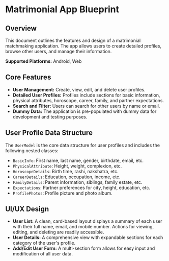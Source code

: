 # Matrimonial App Blueprint

## Overview

This document outlines the features and design of a matrimonial matchmaking application. The app allows users to create detailed profiles, browse other users, and manage their information.

**Supported Platforms:** Android, Web

## Core Features

*   **User Management:** Create, view, edit, and delete user profiles.
*   **Detailed User Profiles:** Profiles include sections for basic information, physical attributes, horoscope, career, family, and partner expectations.
*   **Search and Filter:** Users can search for other users by name or email.
*   **Dummy Data:** The application is pre-populated with dummy data for development and testing purposes.

## User Profile Data Structure

The `UserModel` is the core data structure for user profiles and includes the following nested classes:

*   `BasicInfo`: First name, last name, gender, birthdate, email, etc.
*   `PhysicalAttribute`: Height, weight, complexion, etc.
*   `HoroscopeDetails`: Birth time, rashi, nakshatra, etc.
*   `CareerDetails`: Education, occupation, income, etc.
*   `FamilyDetails`: Parent information, siblings, family estate, etc.
*   `Expectations`: Partner preferences for city, height, education, etc.
*   `ProfilePhotos`: Profile picture and photo album.

## UI/UX Design

*   **User List:** A clean, card-based layout displays a summary of each user with their full name, email, and mobile number. Actions for viewing, editing, and deleting are readily accessible.
*   **User Details:** A comprehensive view with expandable sections for each category of the user's profile.
*   **Add/Edit User Form:** A multi-section form allows for easy input and modification of all user data.
